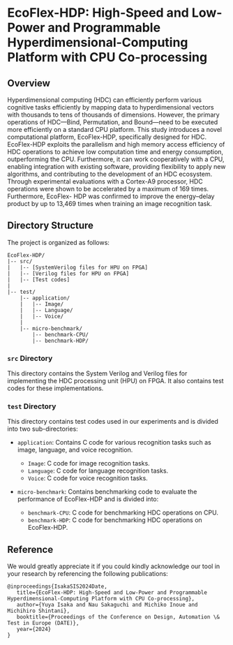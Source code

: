 # EcoFlex-HDP: High-Speed and Low-Power and Programmable Hyperdimensional-Computing Platform with CPU Co-processing

## Overview

Hyperdimensional computing (HDC) can efficiently perform various cognitive tasks efficiently by mapping data to hyperdimensional vectors with thousands to tens of thousands of dimensions. However, the primary operations of HDC—Bind, Permutation, and Bound—need to be executed more efficiently on a standard CPU platform. This study introduces a novel computational platform, EcoFlex-HDP, specifically designed for HDC. EcoFlex-HDP exploits the parallelism and high memory access efficiency of HDC operations to achieve low computation time and energy consumption, outperforming the CPU. Furthermore, it can work cooperatively with a CPU, enabling integration with existing software, providing flexibility to apply new algorithms, and contributing to the development of an HDC ecosystem. Through experimental evaluations with a Cortex-A9 processor, HDC operations were shown to be accelerated by a maximum of 169 times. Furthermore, EcoFlex- HDP was confirmed to improve the energy–delay product by up to 13,469 times when training an image recognition task.

## Directory Structure

The project is organized as follows:

```
EcoFlex-HDP/
|-- src/
|   |-- [SystemVerilog files for HPU on FPGA]
|   |-- [Verilog files for HPU on FPGA]
|   |-- [Test codes]
|
|-- test/
    |-- application/
    |   |-- Image/
    |   |-- Language/
    |   |-- Voice/
    |
    |-- micro-benchmark/
        |-- benchmark-CPU/
        |-- benchmark-HDP/
```

### `src` Directory

This directory contains the System Verilog and Verilog files for implementing the HDC processing unit (HPU) on FPGA. It also contains test codes for these implementations.

### `test` Directory

This directory contains test codes used in our experiments and is divided into two sub-directories:

- `application`: Contains C code for various recognition tasks such as image, language, and voice recognition.
  - `Image`: C code for image recognition tasks.
  - `Language`: C code for language recognition tasks.
  - `Voice`: C code for voice recognition tasks.

- `micro-benchmark`: Contains benchmarking code to evaluate the performance of EcoFlex-HDP and is divided into:
  - `benchmark-CPU`: C code for benchmarking HDC operations on CPU.
  - `benchmark-HDP`: C code for benchmarking HDC operations on EcoFlex-HDP.

## Reference

We would greatly appreciate it if you could kindly acknowledge our tool in your research by referencing the following publications:
````
@inproceedings{IsakaSIS2024Date,
   title={EcoFlex-HDP: High-Speed and Low-Power and Programmable Hyperdimensional-Computing Platform with CPU Co-processing},
   author={Yuya Isaka and Nau Sakaguchi and Michiko Inoue and Michihiro Shintani},
   booktitle={Proceedings of the Conference on Design, Automation \& Test in Europe (DATE)},
   year={2024}
}
````
